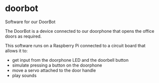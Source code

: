 # doorbot
Software for our DoorBot

The DoorBot is a device connected to our doorphone that opens the office doors as required.

This software runs on a Raspberry Pi connected to a circuit board that allows it to:
* get input from the doorphone LED and the doorbell button
* simulate pressing a button on the doorphone
* move a servo attached to the door handle
* play sounds
